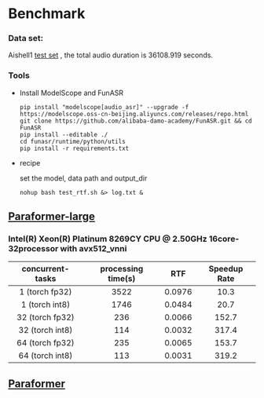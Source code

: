 # Benchmark 

### Data set:
Aishell1 [test set](https://www.openslr.org/33/) , the total audio duration is 36108.919 seconds.

### Tools
- Install ModelScope and FunASR

    ```shell
    pip install "modelscope[audio_asr]" --upgrade -f https://modelscope.oss-cn-beijing.aliyuncs.com/releases/repo.html
    git clone https://github.com/alibaba-damo-academy/FunASR.git && cd FunASR
    pip install --editable ./
    cd funasr/runtime/python/utils
    pip install -r requirements.txt
    ```

- recipe

    set the model, data path and output_dir

    ```shell
    nohup bash test_rtf.sh &> log.txt &
    ```



## [Paraformer-large](https://www.modelscope.cn/models/damo/speech_paraformer-large_asr_nat-zh-cn-16k-common-vocab8404-pytorch/summary) 


### Intel(R) Xeon(R) Platinum 8269CY CPU @ 2.50GHz   16core-32processor    with avx512_vnni

| concurrent-tasks | processing time(s) |  RTF   | Speedup Rate |
|:----------------:|:------------------:|:------:|:------------:|
| 1 (torch fp32)   |        3522        | 0.0976 |     10.3     |
|  1 (torch int8)  |        1746        | 0.0484 |     20.7     |
| 32 (torch fp32)  |        236         | 0.0066 |    152.7     |
| 32 (torch int8)  |        114         | 0.0032 |    317.4     |
| 64 (torch fp32)  |        235         | 0.0065 |    153.7     |
| 64 (torch int8)  |        113         | 0.0031 |    319.2     |


[//]: # (### Intel&#40;R&#41; Xeon&#40;R&#41; Platinum 8163 CPU @ 2.50GHz    32core-64processor   without avx512_vnni)


## [Paraformer](https://modelscope.cn/models/damo/speech_paraformer_asr_nat-zh-cn-16k-common-vocab8358-tensorflow1/summary)
